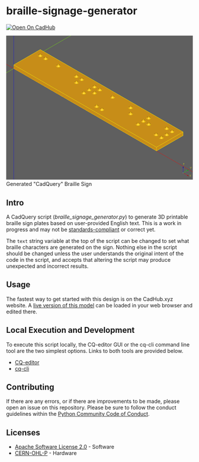 # braille-signage-generator

[![Open On CadHub](https://img.shields.io/badge/View-Open%20On%20CadHub-ff69b4)](https://cadhub.xyz/dev-ide/cadQuery#fetch_text_v1=https://github.com/7B-Things/braille-signage-generator/blob/main/braille_signage_generator.py)

![Example Braille Sign With CadQuery Text](images/braille_signage_generator.png)
Generated "CadQuery" Braille Sign

## Intro
A CadQuery script (_braille_signage_generator.py_) to generate 3D printable braille sign plates based on user-provided English text. This is a work in progress and may not be [standards-compliant](http://www.brailleauthority.org/sizespacingofbraille/index.html) or correct yet.

The `text` string variable at the top of the script can be changed to set what braille characters are generated on the sign. Nothing else in the script should be changed unless the user understands the original intent of the code in the script, and accepts that altering the script may produce unexpected and incorrect results.

## Usage

The fastest way to get started with this design is on the CadHub.xyz website. A [live version of this model](https://cadhub.xyz/dev-ide/cadQuery#fetch_text_v1=https://github.com/7B-Things/braille-signage-generator/blob/main/braille_signage_generator.py) can be loaded in your web browser and edited there.

## Local Execution and Development

To execute this script locally, the CQ-editor GUI or the cq-cli command line tool are the two simplest options. Links to both tools are provided below.

* [CQ-editor](https://github.com/CadQuery/CQ-editor/blob/master/README.md)
* [cq-cli](https://github.com/CadQuery/cq-cli/blob/main/README.md)

## Contributing

If there are any errors, or if there are improvements to be made, please open an issue on this repository. Please be sure to follow the conduct guidelines within the [Python Community Code of Conduct](https://www.python.org/psf/conduct/).

## Licenses

* [Apache Software License 2.0](https://www.apache.org/licenses/LICENSE-2.0.html) - Software
* [CERN-OHL-P](https://ohwr.org/cern_ohl_p_v2.txt) - Hardware
